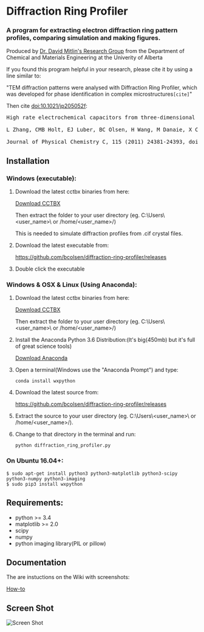 # Diffraction Ring Profiler

### A program for extracting electron diffraction ring pattern profiles, comparing simulation and making figures.

Produced by [Dr. David Mitlin's Research Group](http://www.mitlingroup.com/) 
from the Department of Chemical and Materials Engineering at the Univerity of Alberta

If you found this program helpful in your research, please cite it by using a line similar to:

"TEM diffraction patterns were analysed with Diffraction Ring Profiler, 
which was developed for phase identification in complex microstructures`[cite]`"

Then cite [doi:10.1021/jp205052f](http://dx.doi.org/10.1021/jp205052f):

<pre>
High rate electrochemical capacitors from three-dimensional arrays of vanadium nitride-functionalized carbon nanotubes,<br>
L Zhang, CMB Holt, EJ Luber, BC Olsen, H Wang, M Danaie, X Cui, X Tan, V Lui, WP Kalisvaart and D Mitlin,<br>
Journal of Physical Chemistry C, 115 (2011) 24381-24393, doi:10.1021/jp205052f</pre>

## Installation

### Windows (executable):

1. Download the latest cctbx binaries from here:
   
   [Download CCTBX](http://cci.lbl.gov/cctbx_build/)

   Then extract the folder to your user directory (eg. C:\Users\\<user_name>\ or /home/<user_name>/)
   
   This is needed to simulate diffraction profiles from .cif crystal files.

2. Download the latest executable from:

   https://github.com/bcolsen/diffraction-ring-profiler/releases

3. Double click the executable

### Windows & OSX & Linux (Using Anaconda):

1. Download the latest cctbx binaries from here:

   [Download CCTBX](http://cci.lbl.gov/cctbx_build/)

   Then extract the folder to your user directory (eg. C:\Users\\<user_name>\ or /home/<user_name>/) 

2. Install the Anaconda Python 3.6 Distribution:(It's big(450mb) but it's full of great science tools) 

   [Download Anaconda](https://www.continuum.io/downloads)

3. Open a terminal(Windows use the "Anaconda Prompt") and type:

   ```
   conda install wxpython
   ```

4. Download the latest source from:

   https://github.com/bcolsen/diffraction-ring-profiler/releases

5. Extract the source to your user directory (eg. C:\Users\\<user_name>\ or /home/<user_name>/).

6. Change to that directory in the terminal and run:

   ```
   python diffraction_ring_profiler.py
   ```

### On Ubuntu 16.04+:

```
$ sudo apt-get install python3 python3-matplotlib python3-scipy python3-numpy python3-imaging
$ sudo pip3 install wxpython
```

## Requirements:

* python >= 3.4
* matplotlib >= 2.0
* scipy
* numpy 
* python imaging library(PIL or pillow)


## Documentation

The are instuctions on the Wiki with screenshots:

[How-to](https://github.com/bcolsen/diffraction-ring-profiler/wiki/How-to-&-Screenshots)

## Screen Shot

![Screen Shot](https://raw.githubusercontent.com/wiki/bcolsen/diffraction-ring-profiler/images/screen16.png)
